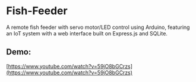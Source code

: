 # Fish-Feeder
A remote fish feeder with servo motor/LED control using Arduino, featuring an IoT system with a web interface built on Express.js and SQLite.  

## Demo: 
[https://www.youtube.com/watch?v=59jO8bGCrzs](https://www.youtube.com/watch?v=59jO8bGCrzs)
